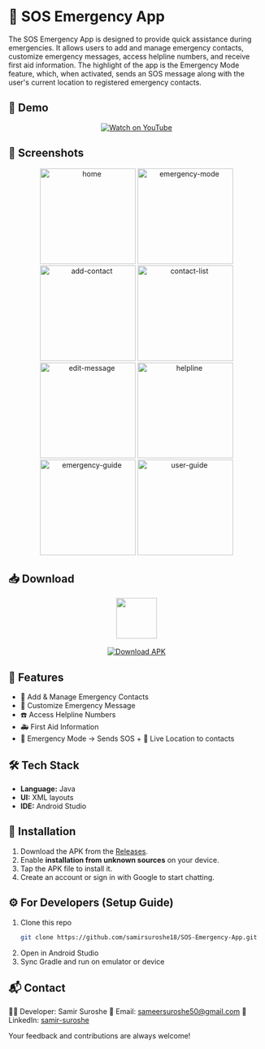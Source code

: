 # 🚨 SOS Emergency App

The SOS Emergency App is designed to provide quick assistance during emergencies. It allows users to add and manage emergency contacts, customize emergency messages, access helpline numbers, and receive first aid information. The highlight of the app is the Emergency Mode feature, which, when activated, sends an SOS message along with the user's current location to registered emergency contacts.

## 🎥 Demo

<p align="center">
  <a href="https://www.youtube.com/watch?v=3Woo2rMs8ZU" target="_blank">
    <img src="https://img.shields.io/badge/Watch%20on%20YouTube-red?logo=youtube&logoColor=white&style=for-the-badge" alt="Watch on YouTube"/>
  </a>
</p>

## 📸 Screenshots

<p align="center">

  <img width="188" alt="home" src="https://github.com/user-attachments/assets/eff4749f-46b6-4e84-9a6f-e2ebf2a4c6dc" />
  <img width="188" alt="emergency-mode" src="https://github.com/user-attachments/assets/a39807fb-593f-4ee4-bf30-7be675a125b8" />
  <img width="188" alt="add-contact" src="https://github.com/user-attachments/assets/48c31c1e-9c03-41fc-a1b1-391ba8927514" />
  <img width="188" alt="contact-list" src="https://github.com/user-attachments/assets/cf05342e-f1d4-4070-959e-bb77a7cfd288" />
  <img width="188" alt="edit-message" src="https://github.com/user-attachments/assets/679176c1-fa8f-47aa-ad5e-b1b94a0ed263" />
  <img width="188" alt="helpline" src="https://github.com/user-attachments/assets/3a405148-3ad3-4524-867e-9cc867dd442f" />
  <img width="188" alt="emergency-guide" src="https://github.com/user-attachments/assets/8e79375f-6c5d-4c8b-b8af-765d794e3724" />
  <img width="188" alt="user-guide" src="https://github.com/user-attachments/assets/ceb9af0f-c87f-49e5-9b95-c3c4fd1db3f2" />

</p>

## 📥 Download

<p align="center">
  <img src="https://github.com/samirsuroshe18/SOS-Emergency-App/assets/130245723/5084bee7-56b8-4217-83ce-fd628879411f" width="80" height="80" >
  <br/><br/>
  <a href="https://github.com/samirsuroshe18/SOS-Emergency-App/releases/download/2.0.0/app-debug.apk">
    <img src="https://img.shields.io/badge/Download%20APK-blue?style=for-the-badge&logo=android" alt="Download APK"/>
  </a>
</p>

## 🚀 Features
- 👥 Add & Manage Emergency Contacts
- 📝 Customize Emergency Message
- ☎️ Access Helpline Numbers
- 🚑 First Aid Information
- 🚨 Emergency Mode → Sends SOS + 📍 Live Location to contacts

## 🛠️ Tech Stack
- **Language:** Java  
- **UI:** XML layouts  
- **IDE:** Android Studio  

## 📲 Installation
1. Download the APK from the [Releases](https://github.com/samirsuroshe18/SOS-Emergency-App/releases/tag/2.0.0).  
2. Enable **installation from unknown sources** on your device.  
3. Tap the APK file to install it.  
4. Create an account or sign in with Google to start chatting.  

## ⚙️ For Developers (Setup Guide)
1. Clone this repo  
   ```bash
   git clone https://github.com/samirsuroshe18/SOS-Emergency-App.git
2. Open in Android Studio
6. Sync Gradle and run on emulator or device

## 📬 Contact
👨‍💻 Developer: Samir Suroshe
📧 Email: [sameersuroshe50@gmail.com](mailto:sameersuroshe50@gmail.com)
🔗 LinkedIn: [samir-suroshe](https://www.linkedin.com/in/samir-suroshe)

Your feedback and contributions are always welcome!
